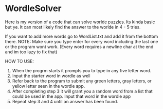 # WordleSolver
Here is my version of a code that can solve worlde puzzles. Its kinda basic but ye.
It can most likely find the answer to the worlde in 4 - 5 tries.

If you want to add more words go to WordList.txt and add it from the bottom there.
NOTE: Make sure you type enter for every word including the last one or the program wont work.
(Every word requires a newline char at the end and im too lazy to fix that)

HOW TO USE:
1. When the progrm starts it prompts you to type in any five letter word.
2. Input the starter word in wordle as well
3. Refer back to the program to submit any green letters, gray letters, or yellow letter seen in the wordle app.
4. After completing step 3 it will grant you a random word from a list that could be used in the app. Input that word in the wordle app
5. Repeat step 3 and 4 until an answer has been found.